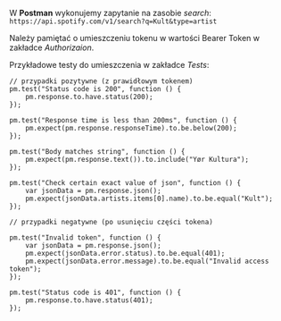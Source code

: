 W **Postman** wykonujemy zapytanie na zasobie *search*: ` https://api.spotify.com/v1/search?q=Kult&type=artist`

Należy pamiętać o umieszczeniu tokenu w wartości Bearer Token w zakładce *Authorizaion*.


Przykładowe testy do umieszczenia w zakładce *Tests*: 


```
// przypadki pozytywne (z prawidłowym tokenem)
pm.test("Status code is 200", function () {
    pm.response.to.have.status(200);
});

pm.test("Response time is less than 200ms", function () {
    pm.expect(pm.response.responseTime).to.be.below(200);
});

pm.test("Body matches string", function () {
    pm.expect(pm.response.text()).to.include("Yør Kultura");
});

pm.test("Check certain exact value of json", function () {
    var jsonData = pm.response.json();
    pm.expect(jsonData.artists.items[0].name).to.be.equal("Kult");
}); 

// przypadki negatywne (po usunięciu części tokena)

pm.test("Invalid token", function () {
    var jsonData = pm.response.json();
    pm.expect(jsonData.error.status).to.be.equal(401);
    pm.expect(jsonData.error.message).to.be.equal("Invalid access token");
}); 

pm.test("Status code is 401", function () {
    pm.response.to.have.status(401);
});
```

